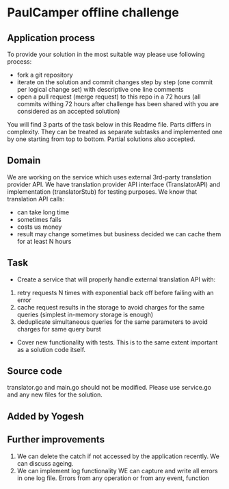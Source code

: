 # PaulCamper offline challenge

## Application process

To provide your solution in the most suitable way please use following process:
* fork a git repository
* iterate on the solution and commit changes step by step (one commit per logical change set)
with descriptive one line comments
* open a pull request (merge request) to this repo in a 72 hours
(all commits withing 72 hours after challenge has been shared with you are considered as an accepted solution)

You will find 3 parts of the task below in this Readme file. Parts differs in complexity.
They can be treated as separate subtasks and implemented one by one starting from top to bottom.
Partial solutions also accepted.


## Domain

We are working on the service which uses external 3rd-party translation provider API.
We have translation provider API interface (TranslatorAPI) and implementation (translatorStub) for testing purposes.
We know that translation API calls:
* can take long time
* sometimes fails
* costs us money
* result may change sometimes but business decided we can cache them for at least N hours


## Task

* Create a service that will properly handle external translation API with:
1. retry requests N times with exponential back off before failing with an error
2. cache request results in the storage to avoid charges for the same queries (simplest in-memory storage is enough)
3. deduplicate simultaneous queries for the same parameters to avoid charges for same query burst
* Cover new functionality with tests. This is to the same extent important as a solution code itself.


## Source code

translator.go and main.go should not be modified. Please use service.go and any new files for the solution.


## Added by Yogesh
## Further improvements
1. We can delete the catch if not accessed by the application recently. We can discuss ageing.
2. We can implement log functionality
    WE can capture and write all errors in one log file. Errors from any operation
    or from any event, function
    